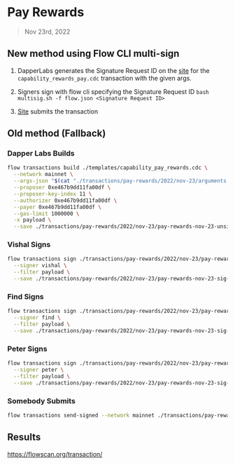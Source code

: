 # Pay Rewards
> Nov 23rd, 2022

## New method using Flow CLI multi-sign

1. DapperLabs generates the Signature Request ID on the [site]() for the `capability_rewards_pay.cdc` transaction with the given args.

2. Signers sign with flow cli specifying the Signature Request ID
`bash multisig.sh -f flow.json <Signature Request ID>`

3. [Site](https://flow-multisig-git-service-account-onflow.vercel.app/mainnet) submits the transaction

## Old method (Fallback)

### Dapper Labs Builds

```sh
flow transactions build ./templates/capability_pay_rewards.cdc \
  --network mainnet \
  --args-json "$(cat "./transactions/pay-rewards/2022/nov-23/arguments.json")" \
  --proposer 0xe467b9dd11fa00df \
  --proposer-key-index 11 \
  --authorizer 0xe467b9dd11fa00df \
  --payer 0xe467b9dd11fa00df \
  --gas-limit 1000000 \
  -x payload \
  --save ./transactions/pay-rewards/2022/nov-23/pay-rewards-nov-23-unsigned.rlp
```

### Vishal Signs

```sh
flow transactions sign ./transactions/pay-rewards/2022/nov-23/pay-rewards-nov-23-unsigned.rlp \
  --signer vishal \
  --filter payload \
  --save ./transactions/pay-rewards/2022/nov-23/pay-rewards-nov-23-sig-1.rlp
```

### Find Signs

```sh
flow transactions sign ./transactions/pay-rewards/2022/nov-23/pay-rewards-nov-23-sig-2.rlp \
  --signer find \
  --filter payload \
  --save ./transactions/pay-rewards/2022/nov-23/pay-rewards-nov-23-sig-3.rlp
```

### Peter Signs

```sh
flow transactions sign ./transactions/pay-rewards/2022/nov-23/pay-rewards-nov-23-sig-3.rlp \
  --signer peter \
  --filter payload \
  --save ./transactions/pay-rewards/2022/nov-23/pay-rewards-nov-23-sig-complete.rlp
```

### Somebody Submits

```sh
flow transactions send-signed --network mainnet ./transactions/pay-rewards/2022/nov-23/pay-rewards-nov-23-sig-complete.rlp
```

## Results

https://flowscan.org/transaction/
